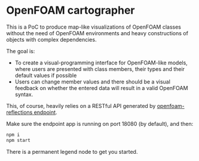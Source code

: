 # OpenFOAM cartographer

This is a PoC to produce map-like visualizations of OpenFOAM classes
without the need of OpenFOAM environments and heavy constructions of
objects with complex dependencies.

The goal is:
- To create a visual-programming interface for OpenFOAM-like models,
  where users are presented with class members, their types and their
  default values if possible
- Users can change member values and there should be a visual feedback
  on whether the entered data will result in a valid OpenFOAM syntax.

This, of course, heavily relies on a RESTful API generated by
[openfoam-reflections endpoint](https://github.com/FoamScience/openfoam-reflections).

Make sure the endpoint app is running on port 18080 (by default), and then:
```bash
npm i
npm start
```

There is a permanent legend node to get you started.
